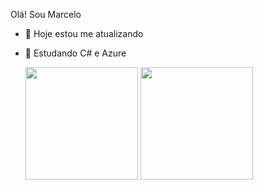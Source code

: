 
Olá! Sou Marcelo
- 🔭 Hoje estou me atualizando
- 🌱 Estudando C# e Azure


  <div>

    <img height="180em" src="https://github-readme-stats.vercel.app/api?username=m2carvalho&show_icons=true&theme=dark&include_allcommits=true&count_private=true"/>
    <img height="180em" src="https://github-readme-stats.vercel.app/api/top-langs/?username=m2carvalho&layout-compact&langs_count-16&theme-dark"/>
    
  </div>


